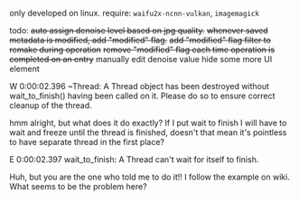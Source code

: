 only developed on linux.
require: `waifu2x-ncnn-vulkan`, `imagemagick`

todo:
~~auto assign denoise level based on jpg quality.~~
~~whenever saved metadata is modified, add "modified" flag.~~
~~add "modified" flag filter to remake during operation~~
~~remove "modified" flag each time operation is completed on an entry~~
manually edit denoise value
hide some more UI element



W 0:00:02.396   ~Thread: A Thread object has been destroyed without wait_to_finish() having been called on it. Please do so to ensure correct cleanup of the thread.



hmm alright, but what does it do exactly? If I put wait to finish I will have to wait and freeze until the thread is finished, doesn't that mean it's pointless to have separate thread in the first place?



E 0:00:02.397   wait_to_finish: A Thread can't wait for itself to finish.



Huh, but you are the one who told me to do it!! I follow the example on wiki. What seems to be the problem here?
